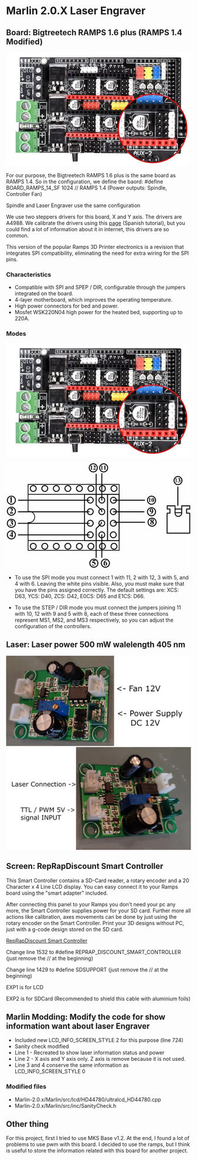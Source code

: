 # Marlin 2.0.X Laser Engraver

## Board: Bigtreetech RAMPS 1.6 plus (RAMPS 1.4 Modified)

![Board](Ramps_1_6_plus/Ramps_1_6_plus.png)

For our purpose, the Bigtreetech RAMPS 1.6 plus is the same board as RAMPS 1.4. So in the configuration, we define the baord:
#define BOARD_RAMPS_14_SF             1024  // RAMPS 1.4 (Power outputs: Spindle, Controller Fan)

Spindle and Laser Engraver use the same configuration

We use two steppers drivers for this board, X and Y axis. The drivers are A4988. We calibrate the drivers using this [page](http://www.dima3d.com/motores-paso-a-paso-en-impresion-3d-iii-calibracion-de-corriente/) (Spanish tutorial), but you could find a lot of information about it in internet, this drivers are so common.

This version of the popular Ramps 3D Printer electronics is a revision that integrates SPI compatibility, eliminating the need for extra wiring for the SPI pins.

### Characteristics

- Compatible with SPI and SPEP / DIR, configurable through the jumpers integrated on the board.
- 4-layer motherboard, which improves the operating temperature.
- High power connectors for bed and power.
- Mosfet WSK220N04 high power for the heated bed, supporting up to 220A.

### Modes

![Board](Ramps_1_6_plus/Ramps_1_6_plus.png)

![Jumpers](Ramps_1_6_plus/Ramps_1_6_plus_jumpers_position.png)

- To use the SPI mode you must connect 1 with 11, 2 with 12, 3 with 5, and 4 with 6. Leaving the white pins visible. Also, you must make sure that you have the pins assigned correctly. The default settings are: XCS: D63, YCS: D40, ZCS: D42, E0CS: D65 and E1CS: D66.

- To use the STEP / DIR mode you must connect the jumpers joining 11 with 10, 12 with 9 and 5 with 8, each of these three connections represent MS1, MS2, and MS3 respectively, so you can adjust the configuration of the controllers.

## Laser: Laser power 500 mW walelength 405 nm

![laser_driver_view1](Laser/laser_driver_view1.jpg)
![laser_driver_view2](Laser/laser_driver_view2.jpg)

## Screen: RepRapDiscount Smart Controller

This Smart Controller contains a SD-Card reader, a rotary encoder and a 20 Character x 4 Line LCD display. You can easy connect it to your Ramps board using the "smart adapter" included.

After connecting this panel to your Ramps you don't need your pc any more, the Smart Controller supplies power for your SD card. Further more all actions like calibration, axes movements can be done by just using the rotary encoder on the Smart Controller. Print your 3D designs without PC, just with a g-code design stored on the SD card.

[RepRapDiscount Smart Controller](https://reprap.org/wiki/RepRapDiscount_Smart_Controller)

Change line 1532 to #define REPRAP_DISCOUNT_SMART_CONTROLLER (just remove the // at the beginning)

Change line 1429 to #define SDSUPPORT (just remove the // at the beginning)

EXP1 is for LCD

EXP2 is for SDCard (Recommended to shield this cable with aluminium foils)

## Marlin Modding: Modify the code for show information want about laser Engraver

- Included new LCD_INFO_SCREEN_STYLE 2 for this purpose (line 724)
- Sanity check modified
- Line 1 - Recreated to show laser information status and power
- Line 2 - X axis and Y axis only. Z axis is remove because it is not used.
- Line 3 and 4 conserve the same information as LCD_INFO_SCREEN_STYLE 0

### Modified files
- Marlin-2.0.x/Marlin/src/lcd/HD44780/ultralcd_HD44780.cpp
- Marlin-2.0.x/Marlin/src/inc/SanityCheck.h


## Other thing

For this project, first I tried to use MKS Base v1.2. At the end, I found a lot of problems to use pwm with this board. I decided to use the ramps, but I think is useful to store the information related with this board for another project.
